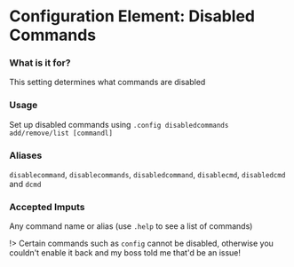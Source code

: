 # Configuration Element: Disabled Commands

### What is it for?
This setting determines what commands are disabled 
  
### Usage
Set up disabled commands using `.config disabledcommands add/remove/list [commandl]`

### Aliases
`disablecommand`, `disablecommands`, `disabledcommand`, `disablecmd`, `disabledcmd` and `dcmd`

### Accepted Imputs
Any command name or alias (use `.help` to see a list of commands)

!> Certain commands such as `config` cannot be disabled, otherwise you couldn't enable it back and my boss told me that'd be an issue!
